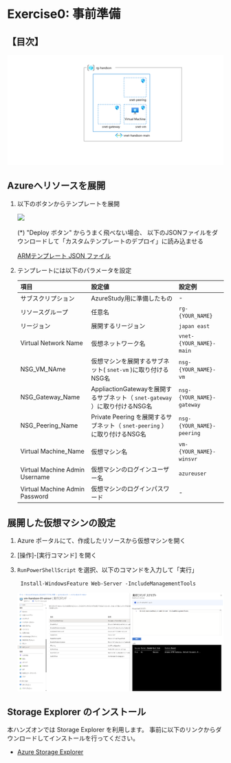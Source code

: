 # Exercise0: 事前準備

## 【目次】

![](images/0000-arm.png)


## Azureへリソースを展開

1. 以下のボタンからテンプレートを展開
 
    <a href="https://portal.azure.com/#create/Microsoft.Template/uri/https%3A%2F%2Fraw.githubusercontent.com%2Fakinaritsugo%2Fhandson-azurestudy-03-iaas%2Fmain%2Finfra%2Farm%2Ftemplate.json" target="_blank"><img src="https://aka.ms/deploytoazurebutton" /></a>

    (*) "Deploy ボタン" からうまく飛べない場合、
    以下のJSONファイルをダウンロードして「カスタムテンプレートのデプロイ」に読み込ませる
    
    [ARMテンプレート JSON ファイル](https://raw.githubusercontent.com/akinaritsugo/handson-azurestudy-03-iaas/main/infra/arm/template.json)

1. テンプレートには以下のパラメータを設定

    |項目|設定値|設定例|
    |---|---|---|
    |サブスクリプション| AzureStudy用に準備したもの | - |
    |リソースグループ| 任意名 | `rg-{YOUR_NAME}` |
    |リージョン| 展開するリージョン | `japan east` |
    |Virtual Network Name| 仮想ネットワーク名 | `vnet-{YOUR_NAME}-main` |
    |NSG_VM_NAme| 仮想マシンを展開するサブネット( `snet-vm` )に取り付けるNSG名 | `nsg-{YOUR_NAME}-vm` |
    |NSG_Gateway_Name| AppliactionGatewayを展開するサブネット（ `snet-gateway` ）に取り付けるNSG名 | `nsg-{YOUR_NAME}-gateway` |
    |NSG_Peering_Name| Private Peering を展開するサブネット（ `snet-peering` ）に取り付けるNSG名 | `nsg-{YOUR_NAME}-peering` |
    |Virtual Machine_Name| 仮想マシン名 | `vm-{YOUR_NAME}-winsvr` |
    |Virtual Machine Admin Username| 仮想マシンのログインユーザー名 | `azureuser` |
    |Virtual Machine Admin Password| 仮想マシンのログインパスワード| - |

## 展開した仮想マシンの設定

1. Azure ポータルにて、作成したリソースから仮想マシンを開く

1. [操作]-[実行コマンド] を開く

1. `RunPowerShellScript` を選択、以下のコマンドを入力して「実行」

        Install-WindowsFeature Web-Server -IncludeManagementTools 

    ![](images/0101-arm.png)


## Storage Explorer のインストール

本ハンズオンでは Storage Explorer を利用します。
事前に以下のリンクからダウンロードしてインストールを行ってください。

* [Azure Storage Explorer](https://azure.microsoft.com/ja-jp/products/storage/storage-explorer/#overview)

